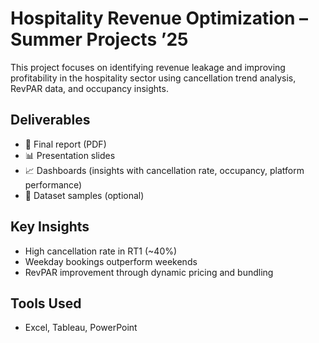 # Hospitality Revenue Optimization – Summer Projects ’25

This project focuses on identifying revenue leakage and improving profitability in the hospitality sector using cancellation trend analysis, RevPAR data, and occupancy insights.

## Deliverables
- 📄 Final report (PDF)
- 📊 Presentation slides
- 📈 Dashboards (insights with cancellation rate, occupancy, platform performance)
- 📁 Dataset samples (optional)

## Key Insights
- High cancellation rate in RT1 (~40%)
- Weekday bookings outperform weekends
- RevPAR improvement through dynamic pricing and bundling

## Tools Used
- Excel, Tableau, PowerPoint
